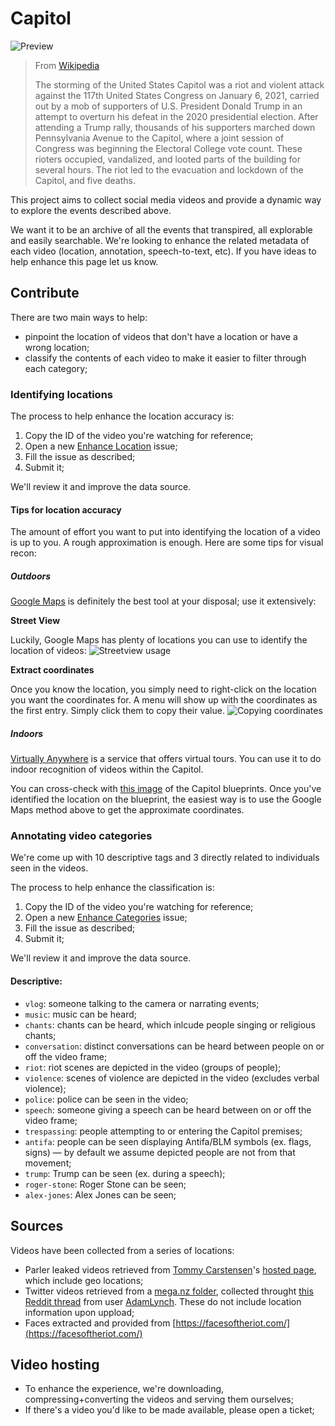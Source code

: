 # Capitol

![Preview](https://github.com/mstrlaw/capitol/blob/master/.github/preview.gif?raw=true)

> From [Wikipedia](https://en.wikipedia.org/wiki/2021_storming_of_the_United_States_Capitol)
>
> The storming of the United States Capitol was a riot and violent attack against the 117th United States Congress on January 6, 2021, carried out by a mob of supporters of U.S. President Donald Trump in an attempt to overturn his defeat in the 2020 presidential election. After attending a Trump rally, thousands of his supporters marched down Pennsylvania Avenue to the Capitol, where a joint session of Congress was beginning the Electoral College vote count. These rioters occupied, vandalized, and looted parts of the building for several hours. The riot led to the evacuation and lockdown of the Capitol, and five deaths.

This project aims to collect social media videos and provide a dynamic way to explore the events described above.

We want it to be an archive of all the events that transpired, all explorable and easily searchable. We're looking to enhance the related metadata of each video (location, annotation, speech-to-text, etc). If you have ideas to help enhance this page let us know.

## Contribute

There are two main ways to help:
- pinpoint the location of videos that don't have a location or have a wrong location;
- classify the contents of each video to make it easier to filter through each category;

### Identifying locations

The process to help enhance the location accuracy is:
1. Copy the ID of the video you're watching for reference;
2. Open a new [Enhance Location](https://github.com/mstrlaw/capitol/issues/new?assignees=mstrlaw&labels=enhancement&template=enhance-location.md&title=Enhance+Location%3A+%3CVIDEO-ID%3E) issue;
3. Fill the issue as described;
4. Submit it;

We'll review it and improve the data source.

#### Tips for location accuracy

The amount of effort you want to put into identifying the location of a video is up to you. A rough approximation is enough. Here are some tips for visual recon:

##### Outdoors

[Google Maps](https://www.google.com/maps/@38.8896155,-77.010188,1138a,35y,359.75h,0.2t/data=!3m1!1e3) is definitely the best tool at your disposal; use it extensively:

**Street View**

Luckily, Google Maps has plenty of locations you can use to identify the location of videos:
![Streetview usage](https://github.com/mstrlaw/capitol/blob/master/.github/streetview.gif?raw=true)

**Extract coordinates**

Once you know the location, you simply need to right-click on the location you want the coordinates for. A menu will show up with the coordinates as the first entry. Simply click them to copy their value.
![Copying coordinates](https://github.com/mstrlaw/capitol/blob/master/.github/coordinates.gif?raw=true)

##### Indoors

[Virtually Anywhere](https://www.virtually-anywhere.com/portfolio/uscapitol/) is a service that offers virtual tours. You can use it to do indoor recognition of videos within the Capitol.

You can cross-check with [this image](https://i.pinimg.com/originals/c8/b6/f4/c8b6f487cac043ed0e9549e4d29b1ecb.jpg) of the Capitol blueprints. Once you've identified the location on the blueprint, the easiest way is to use the Google Maps method above to get the approximate coordinates.

### Annotating video categories

We're come up with 10 descriptive tags and 3 directly related to individuals seen in the videos.

The process to help enhance the classification is:
1. Copy the ID of the video you're watching for reference;
2. Open a new [Enhance Categories](https://github.com/mstrlaw/capitol/issues/new?assignees=mstrlaw&labels=enhancement&template=enhance-categories.md&title=Enhance+Categories%3A+%3CVIDEO-ID%3E) issue;
3. Fill the issue as described;
4. Submit it;

We'll review it and improve the data source.

#### Descriptive:
- `vlog`: someone talking to the camera or narrating events;
- `music`: music can be heard;
- `chants`: chants can be heard, which inlcude people singing or religious chants;
- `conversation`: distinct conversations can be heard between people on or off the video frame;
- `riot`: riot scenes are depicted in the video (groups of people);
- `violence`: scenes of violence are depicted in the video (excludes verbal violence);
- `police`: police can be seen in the video;
- `speech`: someone giving a speech can be heard between on or off the video frame;
- `trespassing`: people attempting to or entering the Capitol premises;
- `antifa`: people can be seen displaying Antifa/BLM symbols (ex. flags, signs) — by default we assume depicted people are not from that movement;
- `trump`: Trump can be seen (ex. during a speech);
- `roger-stone`: Roger Stone can be seen;
- `alex-jones`: Alex Jones can be seen;

## Sources

Videos have been collected from a series of locations:

- Parler leaked videos retrieved from [Tommy Carstensen](https://twitter.com/carstensenpol/)'s [hosted page](https://www.tommycarstensen.com/terrorism/index.html), which include geo locations;
- Twitter videos retrieved from a [mega.nz folder](https://mega.nz/folder/30MlkQib#RDOaGzmtFEHkxSYBaJSzVA), collected throught [this Reddit thread](https://www.reddit.com/r/DataHoarder/comments/krx449/megathread_archiving_the_capitol_hill_riots/) from user [AdamLynch](https://www.reddit.com/user/AdamLynch/). These do not include location information upon uppload;
- Faces extracted and provided from [https://facesoftheriot.com/](https://facesoftheriot.com/)

## Video hosting

- To enhance the experience, we're downloading, compressing+converting the videos and serving them ourselves;
- If there's a video you'd like to be made available, please open a ticket;
